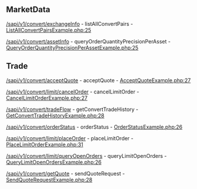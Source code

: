 ## MarketData

[/sapi/v1/convert/exchangeInfo](https://developers.binance.com/docs/convert/market-data/) - listAllConvertPairs - [ListAllConvertPairsExample.php:25](/examples/convert/marketdata/ListAllConvertPairsExample.php#L25)

[/sapi/v1/convert/assetInfo](https://developers.binance.com/docs/convert/market-data/Query-order-quantity-precision-per-asset) - queryOrderQuantityPrecisionPerAsset - [QueryOrderQuantityPrecisionPerAssetExample.php:25](/examples/convert/marketdata/QueryOrderQuantityPrecisionPerAssetExample.php#L25)

## Trade

[/sapi/v1/convert/acceptQuote](https://developers.binance.com/docs/convert/trade/Accept-Quote) - acceptQuote - [AcceptQuoteExample.php:27](/examples/convert/trade/AcceptQuoteExample.php#L27)

[/sapi/v1/convert/limit/cancelOrder](https://developers.binance.com/docs/convert/trade/Cancel-Order) - cancelLimitOrder - [CancelLimitOrderExample.php:27](/examples/convert/trade/CancelLimitOrderExample.php#L27)

[/sapi/v1/convert/tradeFlow](https://developers.binance.com/docs/convert/trade/Get-Convert-Trade-History) - getConvertTradeHistory - [GetConvertTradeHistoryExample.php:28](/examples/convert/trade/GetConvertTradeHistoryExample.php#L28)

[/sapi/v1/convert/orderStatus](https://developers.binance.com/docs/convert/trade/Order-Status) - orderStatus - [OrderStatusExample.php:26](/examples/convert/trade/OrderStatusExample.php#L26)

[/sapi/v1/convert/limit/placeOrder](https://developers.binance.com/docs/convert/trade/Place-Order) - placeLimitOrder - [PlaceLimitOrderExample.php:31](/examples/convert/trade/PlaceLimitOrderExample.php#L31)

[/sapi/v1/convert/limit/queryOpenOrders](https://developers.binance.com/docs/convert/trade/Query-Order) - queryLimitOpenOrders - [QueryLimitOpenOrdersExample.php:26](/examples/convert/trade/QueryLimitOpenOrdersExample.php#L26)

[/sapi/v1/convert/getQuote](https://developers.binance.com/docs/convert/trade/Send-quote-request) - sendQuoteRequest - [SendQuoteRequestExample.php:28](/examples/convert/trade/SendQuoteRequestExample.php#L28)

